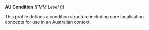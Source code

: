 **AU Condition** *[FMM Level [0](http://build.fhir.org/versions.html#maturity)]*

This profile defines a condition structure including core localisation concepts for use in an Australian context.

